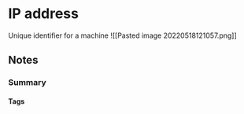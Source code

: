 #  IP address 
Unique identifier for a machine 
![[Pasted image 20220518121057.png]]


## Notes





### Summary 




#### Tags

